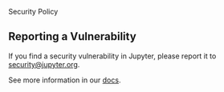 Security Policy

## Reporting a Vulnerability

If you find a security vulnerability in Jupyter, please report it to security@jupyter.org.

See more information in our [docs](https://jupyter.org/security).
